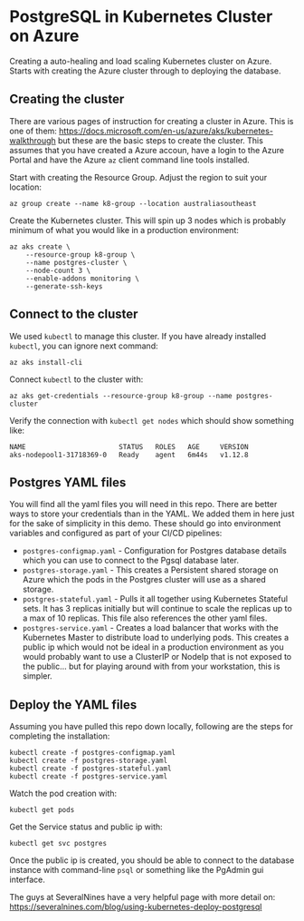 # PostgreSQL in Kubernetes Cluster on Azure
Creating a auto-healing and load scaling Kubernetes cluster on Azure. Starts with creating the Azure cluster through to deploying the database.



## Creating the cluster
There are various pages of instruction for creating a cluster in Azure. This is one of them: https://docs.microsoft.com/en-us/azure/aks/kubernetes-walkthrough but these are the basic steps to create the cluster. This assumes that you have created a Azure accoun, have a login to the Azure Portal and have the Azure `az` client command line tools installed.

Start with creating the Resource Group. Adjust the region to suit your location:

`az group create --name k8-group --location australiasoutheast`

Create the Kubernetes cluster. This will spin up 3 nodes which is probably minimum of what you would like in a production environment:
```
az aks create \
    --resource-group k8-group \
    --name postgres-cluster \
    --node-count 3 \
    --enable-addons monitoring \
    --generate-ssh-keys
```

## Connect to the cluster
We used `kubectl` to manage this cluster. If you have already installed `kubectl`, you can ignore next command:

```az aks install-cli```

Connect `kubectl` to the cluster with:

```az aks get-credentials --resource-group k8-group --name postgres-cluster```

Verify the connection with `kubectl get nodes` which should show something like:
```
NAME                       STATUS   ROLES   AGE     VERSION
aks-nodepool1-31718369-0   Ready    agent   6m44s   v1.12.8
```

## Postgres YAML files
You will find all the yaml files you will need in this repo. There are better ways to store your credentials than in the YAML. We added them in here just for the sake of simplicity in this demo. These should go into environment variables and configured as part of your CI/CD pipelines:

* `postgres-configmap.yaml` - Configuration for Postgres database details which you can use to connect to the Pgsql database later.
* `postgres-storage.yaml` - This creates a Persistent shared storage on Azure which the pods in the Postgres cluster will use as a shared storage.
* `postgres-stateful.yaml` - Pulls it all together using Kubernetes Stateful sets. It has 3 replicas initially but will continue to scale the replicas up to a max of 10 replicas. This file also references the other yaml files.
* `postgres-service.yaml` - Creates a load balancer that works with the Kubernetes Master to distribute load to underlying pods. This creates a public ip which would not be ideal in a production environment as you would probably want to use a ClusterIP or NodeIp that is not exposed to the public... but for playing around with from your workstation, this is simpler.

## Deploy the YAML files
Assuming you have pulled this repo down locally, following are the steps for completing the installation:
```
kubectl create -f postgres-configmap.yaml
kubectl create -f postgres-storage.yaml
kubectl create -f postgres-stateful.yaml
kubectl create -f postgres-service.yaml
```

Watch the pod creation with:
```
kubectl get pods
```

Get the Service status and public ip with:
```
kubectl get svc postgres
```

Once the public ip is created, you should be able to connect to the database instance with command-line `psql` or something like the PgAdmin gui interface.

The guys at SeveralNines have a very helpful page with more detail on: https://severalnines.com/blog/using-kubernetes-deploy-postgresql

